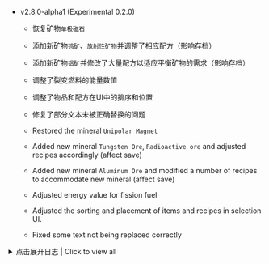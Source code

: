 - v2.8.0-alpha1 (Experimental 0.2.0)
  + 恢复矿物`单极磁石`
  + 添加新矿物`钨矿`、`放射性矿物`并调整了相应配方（影响存档）
  + 添加新矿物`铝矿`并修改了大量配方以适应平衡矿物的需求（影响存档）
  + 调整了裂变燃料的能量数值
  + 调整了物品和配方在UI中的排序和位置
  + 修复了部分文本未被正确替换的问题

  + Restored the mineral `Unipolar Magnet`
  + Added new mineral `Tungsten Ore`, `Radioactive ore` and adjusted recipes accordingly (affect save)
  + Added new mineral `Aluminum Ore` and modified a number of recipes to accommodate new mineral (affect save)
  + Adjusted energy value for fission fuel
  + Adjusted the sorting and placement of items and recipes in selection UI.
  + Fixed some text not being replaced correctly


<details>
  <summary>点击展开日志 | Click to view all </summary>


- v2.7.1-beta1 (Experimental 0.1.7)
  + 移除配方`石墨烯（先进）`,`等离子精炼（高效）`,`有机液体离心`（影响存档）
  + 调整了部分星球的海洋类型（影响存档）
  + 具有特殊海洋类型的星球不再在母星系内生成（影响存档）
  + 移除物品`乙烯`, 调整物品`聚乙烯`为`聚丙烯`并修改相应配方（影响存档）
  + 为`石墨烯（高效）`配方调整了特殊堆积逻辑
  + 调整了大抽水机的出口数量
  + 调整了裂变燃料的需求数值（影响存档）
  + 微调了母星的矿物生成算法，现在生成在海岸的矿物不再被掩埋
  + 修复了部分文本未被正确替换的问题

  + Removed recipes `Graphene (advanced-2)`, `Plasma refining (advanced)`, `Toxic liquid centrifugation` (affect save)
  + Adjusted ocean types of some planets (affect save)
  + Planets with special ocean types no longer spawn in the home system (affect save)
  + Removed item `Ethylene`, changed item `Polyethylene` to `Polypropylene` and modified recipe (affect save)
  + Adjusted special stacking logic for `Graphene (advanced)` recipe
  + Adjusted the pose of the mega pumping machine
  + Adjusted fissile fuel synthesis requirements (affect save)
  + Fine-tuned the home planet's mineral generation algorithm so that minerals generated on the coast are no longer buried
  + Fixed some text not being replaced correctly


- Experimental 0.1.6
  + 调整了大气采集站的速度
  + 调整了开局科技解锁状态
  + 修复了部分文本未被正确替换的问题

  + Adjusted the base speed of the atmospheric collection station
  + Adjusted tech unlock status of the opening game
  + Fixed the problem that some texts were not replaced correctly


- Experimental 0.1.5
  + 调整了大抽水机的耗电
  + 提高了大气采集站的基础速度
  + 添加了部分教程文本
  + 储液罐将使用科技解锁的最大堆叠层数输出物品
  + 修复了0.1.4测试版本的更新失误

  + Adjusted the power consumption of the mega pumping machine
  + Improved the base speed of the atmospheric collection station
  + Added some tutorial text
  + Tanks will output items using the maximum stacked layers by the tech
  + Fixed Experimental v0.1.4 update bugs


- Experimental 0.1.4
  + 修改设置项的修改堆积逻辑的影响范围为：除黄字标注外的化工/精炼/反应釜配方
  + 修复了虫洞科技不生效的bug
  + 调整了开局科技解锁状态

  + Changed the scope of setting item to modify stacking logic to chemical/refining/reactor recipes except those marked
  + Fixed the bug that the wormhole technology does not work
  + Adjusted tech unlock status of the opening game


- Experimental 0.1.3
  + 修复了位面熔炉无法复制设置的Bug
  + 提高与 `GalacticScale` mod的兼容性

  + Fixed a bug where dimensional smelters were unable to copy settings
  + Improve compatibility with `GalacticScale` mod


- Experimental 0.1.2
  + 移除光刻透镜
  + 添加配方 `粒子容器（高效）`
  + 调整部分配方的制造设备（制造台 -> 高精度装配线）
  + 下调位面熔炉的科技需求

  + Removed Photolithography Lens
  + Added recipe `Particle Container (High Efficiency)`.
  + Adjusted manufacturing equipment for some recipes (Fabrication Bench -> High Precision Assembly Line).
  + Downgraded tech requirements for dimensional furnaces


- v2.7.0-beta6 (Experimental 0.1.1)
  + 简化了`PBI`的合成路线
  + 提高了`合成氨`的速度
  + 提高了大抽水机的工作速度与耗电
  + 调整了部分配方的堆积逻辑

  + Simplified `PBI` synthesis route.
  + Increased the speed of `Ammonia Synthesis`
  + Improved the speed and power consumption of the mega pumping machine.
  + Adjusted stacking logic for some recipes


- v2.7.0-beta5 (Experimental 0.1.0) 森海之灵 | Forest Spirit
  + 重新设计塑料、科研矩阵、化学能燃料、石油化工的配方及对应科技、物品（影响存档）
    + 重新添加了`光子合并器`、`钛晶石`、`粒子容器`物品
    + 删除了`苯酚`、`二甲苯`、`氯苯`物品，转为新物品`苯`
    + 删除了`丙酮`、`甘油`物品，转为新物品`丙烯`
    + 简化了化学能燃料的配方
    + 简化了`先进机械组件`、`尖端机械组件`、`电磁涡轮`、`超级磁场环`的配方
    + 为`量子芯片`配方添加了`位面过滤器`需求
    + 芯片类配方的产物数量翻倍
    + 删除了`海洋排污`、`大气排污`、`化工技术革新`科技
    + 调整了`结构矩阵`、`信息矩阵`、`引力矩阵`的配方
    + 调整了`引力透镜`、`奇异物质`、`混凝土`的配方
    + 调整了`太阳帆`的配方
  + 为部分配方调整了特殊堆积逻辑
  + 调整了部分科技的前置科技需求
  + 下调了终极目标科技的哈希需求
  + 下调了部分建筑的配方原料需求
  + 调整了部分建筑的耗电量和制造速度
  + 修复了复合矩阵增产点数复制的问题
  + 修复了部分文本翻译不正确的问题
  + 修复了部分文本未被正确替换的问题
  + 在设置里添加了部分MOD设置的说明

  + Redesigned the recipes and corresponding technologies and items of plastic, research matrix, chemical energy fuel,
    and petrochemical (affect save)
    + Re-added `Photon Combiner`, `Titanium Crystal`, `Particle Container` items
    + Removed `Phenol`, `Xylene`, `Chlorobenzene` items, converted to new item `Benzene`
    + Removed `Acetone`, `Glycerol` items, converted to new item `Propylene`
    + Simplified the recipe of chemical energy fuel
    + Simplified the recipe of `Advanced Mechanical Components`, `Sophisticated Mechanical Components`, `Electromagnetic
      Turbine`, `Super Magnetic Ring`
    + Added `Dimensional Filter` requirement to the recipe of `Quantum Chip`
    + Doubled the output of chip recipes
    + Removed `Ocean Emission`, `Atmospheric Emission`, `Chemical Technology Innovation` technologies
    + Adjusted the recipe of `Structure Matrix`, `Information Matrix`, `Gravity Matrix`
    + Adjusted the recipe of `Graviton Lens`, `Strange Matter`, `Concrete`
    + Adjusted the recipe of `Ray Receiver`, `Solar Sail`, `Geothermal Power Plant`
  + Adjusted the special stacking logic of some recipes
  + Adjusted the prerequisite technology requirements of some technologies
  + Lowered the hash requirements of the ultimate goal technologies
  + Lowered the material requirements of some buildings
  + Adjusted the power consumption and manufacturing speed of some buildings
  + Fixed the problem of copying the production point of the composite matrix
  + Fixed the problem of incorrect translation of some texts
  + Fixed the problem that some texts were not replaced correctly
  + Added some MOD settings instructions in the settings


- v2.6.0 原子之心 | Atomic Heart
  + 修复与联机MOD的兼容性问题
  + 调整图标选择界面公式部分的显示
  + 裂变能源重做，缩短科技树，添加MOX燃料棒（影响存档）
  + 提高化学能燃料棒的热值
  + 提高巨型建筑的原料与科技需求（影响存档）
  + 调整部分配方的原料需求（影响存档）
  + 添加`裂变增效`、`先进推进`协调效果

  + Fix the compatibility problem with the multiplayer mod
  + Adjust the display of the formula part of the icon selection interface
  + Redo the fusion energy, shorten the technology tree, and add MOX fuel rod (affect the save)
  + Increase the heat value of the chemical energy fuel rod
  + Increase the material and technology requirements of the mega buildings (affect the save)
  + Adjust the material requirements of some recipes (affect the save)
  + Add `Fusion Enhancement` and `Advanced Propulsion` coordination effects


- v2.5.14
  + 修复已拆除的巨构传送带缓存未及时更新导致物品远程传送的问题
  + 修复`资源采掘`协调效果对`大气采集站`无效的问题
  + 修复`资源采掘`协调效果未在大矿机UI中显示的问题

  + Fix the problem of not updating the cache of dismantled mega buildings conveyor belts in time, causing material
    transfer unexpectedly
  + Fix the problem that the `Unlimited Resource Mining` coordination effect is invalid
    for `Atmospheric Collect Station`
  + Fix the problem that the `Unlimited Resource Mining` coordination effect is not displayed in the Mega Miner UI


- v2.5.13
  + 修复`活性纤维重组`配方无法解锁的问题

  + Fix the problem that the `Active biological fiber reassemble` recipe cannot be unlocked


- v2.5.12
  + 调整部分文案
  + `电磁轨道弹射器`和`垂直发射井`的速度减半
  + 新增配方：`活性纤维重组`、`处理器（极效）`
  + 调整`行星物流塔`的物流运输机的最大数量
  + 调整`聚乙烯（高效）`、`钨矿精炼`的原料需求数量
  + 重新加入硝酸海洋（仅影响新存档）
  + 调整气态巨星、冰巨星的大气成分（仅影响新存档）
  + 添加 `PlanetwideMining` mod 兼容补丁

  + Adjust some text
  + The speed of `Electromagnetic Orbit Launcher` and `Vertical Launching Silo` is halved
  + Add recipe: `Active biological fiber reassemble` and `Processor (advanced-2)`
  + Adjust the max drone number of `Planetary Logistics Station`
  + Adjust the material requirements of `Polyethylene (advanced)` and `Tungsten ore refining`
  + Re-add nitric acid ocean (only affect new save)
  + Adjust the atmospheric composition of the gas giant and ice giant (only affect new save)
  + Add `PlanetwideMining` mod compatibility patch


- v2.5.11
  + 调整`大气采集站`的基础速度
  + 优化建造/拆除`广播式能源塔`时的性能
  + 修复`水电解`配方大气排污效果未生效的问题
  + 调整`偏二甲肼燃料棒`的制造需求
  + 移除`火箭燃料`及其相关配方（仅影响新存档）
  + 在mod冲突时加入红字报错

  + Adjust base speed of `Atmospheric Collect Station`
  + Optimize the performance when building / dismantling `Broadcast energy Tower`
  + Fix the problem that the atmospheric emission effect of the `Water Electrolysis` recipe is not effective
  + Adjust the manufacturing requirements of `Methylamine Fuel Rod`
  + Remove `Rocket Fuel` and its related recipes (only affect new save)
  + Add red text error when mod conflict


- v2.5.10
  + 调整部分文案
  + 调整流速计的最大检测速度
  + 提高了飞行舱的拆除奖励
  + 大气排污效果加入`水电解`配方
  + 调整了TNM的配方
  + 修复了巨型建筑无法触发传送带物品选择界面的问题
  + （更多巨构）修复了多功能集成组件可被手动制造的问题

  + Adjust some text
  + Adjust the maximum speed of the Flow Monitor
  + Increase the dismantling reward of the Flyer
  + Atmospheric Emission effect includes the `Water Electrolysis` recipe
  + Adjust the recipe of TNM
  + Fix the problem that the Mega Buildings cannot trigger the conveyor belt item selection UI
  + (MoreMegaStructures) Fix the problem that the Multi-functional Integrated Component can be manually manufactured


- v2.5.9
  + 调整部分文案
  + 为`大气采集站`添加粒子效果
  + 修复了导致建造`广播式能源塔`时游戏报错的问题
  + 在建有`广播式能源塔`的星球上不再渲染电力范围

  + Adjust some text
  + Add particle effect to `Atmospheric Collect Station`
  + Fix the problem that raise errors when building `Broadcast energy Tower`
  + No longer render the power range on the planet with `Broadcast energy Tower`


- v2.5.8
  + 调整部分图标
  + 调整部分文案
  + 修复已拆除的巨构传送带缓存未及时更新的问题
  + 在`设置-杂项`中添加了一个选项，用于控制是否启用`大气排污`科技效果

  + Adjust some icons
  + Adjust some text
  + Fix the problem of not updating the cache of dismantled mega buildings conveyor belts in time
  + Add an option in the `Settings - Miscellaneous` to control whether to enable the `Atmospheric Emission` technology
    effect


- v2.5.7
  + 修复部分图标缺失的问题

  + Fix the problem of missing icons


- v2.5.6
  + 调整部分图标
  + 调整部分文案
  + 下调部分建筑的建造材料需求
  + 调整部分科技树
  + 调整物流塔的仓储上限和充能功率
  + 新增配方：甘油合成

  + Adjust some icons
  + Adjust some text
  + Downgrade the material requirements of some buildings
  + Adjust the some technologies
  + Adjust the storage capacity and charging power of Logistics Station
  + Add recipe: Glycerol Synthesis


- v2.5.5
  + 调整部分图标
  + 调整物品、配方选择界面的排列顺序
  + （更多巨构）调整`星际组装厂火箭`的制造需求
  + 调整大抽水机的制造时间
  + 调整`垂直发射井`的制造需求

  + Adjust some icons
  + Adjust the arrangement order of items and recipes
  + (MoreMegaStructures) Adjust the requirements of `Interstellar Assembly Plant Rocket`
  + Adjust the manufacturing time of the mega pump
  + Adjust the requirements of `Vertical Launching Silo`


- v2.5.4
  + 调整部分文案
  + 调整`矿物处理厂`的制造需求
  + 调整`矿物处理厂`、`人造恒星`、`裂变能源发电站`的制造时间
  + 调整`氦闪约束器`、`尖端机械组件`的图标
  + 添加`行星协调中心`科技

  + Adjust some text
  + Adjust the requirements of `Mineral Processing Plant`
  + Adjust the manufacturing time of `Mineral processor`, `Artificial Star`, `Fusion Power Station`
  + Adjust the icon of `Helium Flash Restrainer`, `Advanced Mechanical Components`
  + Add `Coordination Center` technology


- v2.5.3
  + 调整部分文案
  + 修复部分流体在储液罐中渲染不正确的问题
  + 为部分科技添加解锁奖励物品（高精度加工技术、星际物流系统、人造恒星、戴森球计划系列科技、巨型建筑系列科技、终极目标系列科技）

  + Adjust some text
  + Fix the problem of incorrect rendering of some fluids in tank
  + Add bonus items for some technologies (High Precision Processing Technology, Interstellar Logistics
    Technology, Artificial Star, Dyson Sphere Project series, Mega Building series, Ultimate Goal series)


- v2.5.2
  + 调整 `LDBTool` mod 缓存文件的生成逻辑，大幅提高mod加载速度（约减少50% MOD加载时间）
  + 提高与 `GalacticScale` mod的兼容性
  + `大气采集站`的建造间距与物流塔不再互相影响
  + `矩阵研究站`研究科技时分拣器可输入`通量矩阵`（不需要`信息矩阵`时）、`空间矩阵`（不需要`引力矩阵`时）和`宇宙矩阵粗坯`
    （不需要`宇宙矩阵`时）
  + 优化部分文案
  + 调整终极科技的哈希需求
  + 屏蔽异常提示（仍无法上传至银河系）

  + Adjust `LDBTool` mod cache file generation logic, greatly improve the mod loading performance (about -50% MOD
    loading time)
  + Improve compatibility with `GalacticScale` mod
  + The construction interval of `Atmospheric Collect Station` and the logistics no longer affect each other
  + Research Station can input `Flux Matrix` (when no `Information Matrix` is required), `Space Matrix` (when
    no `Gravity Matrix` is required) and `Universe Matrix roughcast` (when no `Universe Matrix` is required) when
    researching technology
  + Optimize some text
  + Adjust the hash requirement of the ultimate technologies
  + Block abnormal prompts (still cannot be uploaded to the galaxy)


- v2.5.1
  + 修复了`v2.5.0`版本导致的性能问题

  + Fix the performance problem caused by `v2.5.0` version


- v2.5.0 升格凝想 | Elevational Contemplations
  + 添加 `行星协调中心` ：可为星球添加数种增益效果
  + 添加 `DSPMoreRecipes` mod 兼容补丁
  + 修复了大抽水机的介绍不完整的问题
  + 修复了物质分解设施在断电时不会停止工作的问题
  + 修复了机甲自定义界面物品缺失的问题

  + Add `Coordination Center`: Add a variety of bonuses to the planet
  + Compatible with `DSPMoreRecipes` mod
  + Fix the problem that the introduction of Mega pump is incomplete
  + Fix the problem that the Recycling Factory will not stop working when power off
  + Fix the problem that the item is missing in the custom mecha UI


- v2.4.10
  + 修复了火力发电站燃料需求不正确的问题

  + Fix the problem that the fuel demand of the power plant is incorrect


- v2.4.9
  + 添加 `GalacticScale` mod 部分兼容补丁
  + 修复了`v2.4.6`版本导致的建筑工作时耗电量不正确的问题

  + Add compatibility patch for `GalacticScale` mod
  + Fix the problem that the power consumption of working assemblers since `v2.4.6`


- v2.4.8
  + 添加 `Bottleneck` mod 兼容补丁
  + 添加配置文件，允许设置`大气排污`科技是否出现在科技树中
  + 修复了部分文案问题

  + Compatible with `Bottleneck` mod
  + Add config file, allow to set whether Add `Atmospheric Emission` tech in tech tree
  + Fix a typo


- v2.4.7
  + 修复了未安装巨构MOD时的启动红字问题

  + Fix the problem when starting without MoreMegaStructure mod


- v2.4.6
  + 大幅提高了电解水配方的耗电量
  + 完成与巨构MOD的互相兼容，且加入了部分新配方

  + Hugely improved the power consumption when electrolyze water
  + Completed the compatibility with the MoreMegaStructure MOD and added some new recipes


- v2.4.5
  + 添加了MOD冲突提示与加载提示
  + 小幅提高了MOD兼容性

  + Added conflict tips and loading tips
  + Slightly improved compatibility


- v2.4.4
  + 修复文本错误

  + Fix text error


- v2.4.3
  + 修复了`大气采集站`不受`矿物利用`科技影响的Bug
  + 修复了部分情况下可能在物品选择界面无法选择`氮`的问题
  + 调整了`大气采集站`的基础工作速度与建造间隔
  + 调整了火箭的科技需求

  + Fixed the bug that `Atmospheric Collect Station` is not affected by `Mineral Utilization` technology
  + Fixed the bug that `Nitrogen` may not be selected in the item selection UI in some cases
  + Adjusted the base work speed and build interval of `Atmospheric Collecting Station`.
  + Adjusted the technology requirements of the rocket


- v2.4.2
  + 修复了与`BlueprintTweaks` mod的兼容性问题
  + 确定与`TheyComeFromVoid`、`GalacticScale`不兼容且无法修复，在加载上述mod时不会加载本mod

  + Fixed compatibility with `BlueprintTweaks` mod
  + Explicitly incompatible with `TheyComeFromVoid` and `GalacticScale`, will not load this when loading the above mods


- v2.4.1
  + 修复了二氧化碳还原配方需求错误的问题
  + 移除了戈壁星球的硝酸海洋（仅在新存档生效）
  + 修复了大气采集站可输入空间翘曲器的问题

  + Fixed the problem that the carbon dioxide reduction formula requirement was wrong
  + Removed the nitric acid ocean of Gobi planet (only effective in new archives)
  + Fixed the problem that the atmospheric collect station could input the space warper


- v2.4.0 风起天阑更新 | Windy update
  + 为类地星体添加星球大气类型和采集产出
  + 新建筑：大气采集站
  + 新科技：大气排污
  + 调整了部分配方（影响存档）
  + 新增了部分配方
  + 调整了部分物品的介绍文案
  + 调整了部分物品的热值
  + 调整了煤矿的数量和生成逻辑，现在大多数星球不会生成煤矿（仅在新存档生效）
  + 调整火力发电厂逻辑：除燃料棒以外的燃料需要含氧大气层
  + 修复了火力发电厂不正常的转化率

  + Add atmosphere type and output for terrestrial planets
  + New building: Atmosphere Collector
  + Add atmosphere pollution technology
  + Adjust some recipes (affect save)
  + Add some recipes
  + Adjust some item descriptions
  + Adjust some item heat value
  + Adjust the number and generation logic of coal mines. Most planets will not generate coal mines (only effective in
    new saves)
  + Adjust the logic of the power plant: the fuel other than the fuel rod needs the oxygen atmosphere layer
  + Fix the abnormal conversion rate of the power plant


- v2.3.5
  + 修复了旧版本巨型建筑蓝图加载出错的问题
  + 修复了巨型抽水机工作异常的问题

  + Fixed the problem of loading error of old version of Mega Building blueprint
  + Fixed the problem of abnormal operation of Mega Pump


- v2.3.4
  + 修复了巨型建筑加载出错的问题

  + Fixed the problem of loading Mega Buildings


- v2.3.3
  + 修复了新版本模型冲突的问题
  + 修复了合成器物品详情位置不正确的问题
  + 调整了部分科技的介绍文案
  + 调整了物流塔物品选择界面的位置
  + 添加系列物品：开发者日志01~11

  + Fixed the conflict with the new version model
  + Fixed the problem that the synthesis item details position is incorrect
  + Adjusted the introduction of some technologies
  + Adjusted the position of the logistics item selection UI
  + Added a series of items: Developer Log 01~11


- v2.3.2
  + 调整了混凝土的解锁科技

  + Adjusted the unlock technology of concrete


- v2.3.1
  + 修复了巨型建筑工程学不能被研究站研究的问题
  + 修复了载入v2.2.x存档时初始科技未解锁的问题

  + Fixed the problem that the Mega Building Engineering technology cannot be researched by station
  + Fixed the problem that the initial technology is not unlocked when loading the v2.2.x archive


- v2.3.0
  + 修复了复制未建成建筑时偶尔出现的报错
  + 调整了部分科技树

  + Fixed the error that occasionally occurred when copying the uncompleted building
  + Adjust some techs


- v2.2.9
  + 下调了量子芯片的科技需求
  + 调整了蓄电器和能量枢纽的输出功率与蓄电量
  + 调整了大多数星球的硅矿数量（仅在新存档生效）
  + 提高了母星的可燃冰矿物数量（仅在新存档生效）
  + 修复了蓝图中巨型建筑的增产剂效果无法正确复制的问题
  + 修复了选择传送带时显示高亮颜色不正确的问题

  + Adjusted the technology requirements of quantum chips
  + Adjusted the output power and storage capacity of capacitors and energy hubs
  + Adjusted the amount of silicon ore on most planets (only affects new game)
  + Increase the amount of NGH ore on the birth planet (only affects new game)
  + Fixed the problem that the production multiplier effect of the giant building in the blueprint could not be copied
    correctly
  + Fixed the problem that the highlight color was displayed incorrectly when selecting the conveyor belt


- v2.2.8
  + 修改了部分配方的时间和产出(总产出不变)

  + Changed the time and output of some recipes (No change in total output)


- v2.2.7
  + 修复巨型建筑输出原料的传送带速度达不到上限的问题
  + 修复巨型建筑输出的原料增产点数异常的问题

  + Fix the problem that the belt out from Mega Buildings cannot reach the speed limit
  + Fix the problem that the production point of raw materials output from Mega Buildings is abnormal


- v2.2.6
  + 修复巨型建筑在停止工作时接受的产物消失的Bug
  + 修改巨型建筑的原料传送带优先级为优先输出
  + 允许巨型建筑在停止工作时接受/输出物品

  + Fix the bug causes the items received disappears when Mega Buildings stops working
  + Modify the Mega Building's material conveyor belt priority to output first
  + Allow Mega Buildings to receive / output items when they stop working


- v2.2.5
  + 修复巨型建筑输出的原料增产点数消失的Bug

  + Fix a bug that causes the Mega Buildings raw material output point disappear


- v2.2.4
  + 调整了巨型抽水站的耗电与制作类型
  + 调整了氧的热值为900KJ
  + 允许巨型建筑输出原料

  + Adjust the power consumption and production type of the Mega Pump
  + Adjust the heat value of oxygen to 900KJ
  + Allow Mega Buildings to output raw materials


- v2.2.3
  + 添加巨型抽水站
  + 调整部分建筑的手动制造权限
  + 修复了一部分翻译错误

  + Add Mega Pump
  + Adjust some buildings to allow product manually
  + Fix some translation errors


- v2.2.2
  + 修复了巨型建筑与联机MOD的兼容问题
  + 修改了部分与实际不匹配的物品介绍、科技描述
  + 调整了部分科技的需求

  + Fixed the compatibility issues of the giant building with the online mod.
  + Modified some item descriptions and technology descriptions that do not match the actual ones
  + Adjusted the requirements of some technologies


- v2.2.1
  + 修复了图标选择界面不显示详细信息的Bug
  + 修改了部分与实际不匹配的物品介绍、科技描述

  + Fixed the bug that the icon selection interface does not show detailed information
  + Modified some item descriptions and technology descriptions that do not match the actual ones


- v2.2.0
  + `矿物处理厂`的原料需求调整为4`先进机械组件`，6`钛合金`
  + 添加配方：`石矿精炼`、`煤矿精炼`

  + Mineral processor raw material requirements adjusted to 4 advanced mechanical components, 6 titanium alloys
  + New recipe: `Stone refining` and `Coal refining`


- v2.1.9
  + 适配新版本
  + 调整巨型建筑的堆叠限制为30
  + 通量矩阵、空间矩阵和宇宙矩阵粗坯的配方不再可增产

  + Updated to the new version of DSP
  + Adjusted stack size for Mega Buildings to 30
  + Flux Matrix, Space Matrix and Universe matrix roughcast recipes are no longer allowed to be affected by Extra
    Products effect


- v2.1.8
  + 修复了配送运输机相关科技未及时更新的问题
  + 添加新巨型建筑：巨型粒子对撞机

  + Fixed the issue that the technology related to delivery transporters was not updated in time
  + Add Mega Building: Mega Particle Collider


- v2.1.7
  + 修复了有物质分解设施的存档读取时崩溃的问题（特别感谢ckcz提供的帮助）
  + 取消了物质分解设施返回沙土时的显示提示（防止刷屏）

  + Fixed the problem that archives with Recycling Factory could not be read properly (special thanks to ckcz for the
    help)
  + Cancel the display prompt when the Recycling Factory returns to the sand (to prevent screen flashing)


- v2.1.6
  + 修复了有物质分解设施的存档不能正常读取的问题
  + 修改了物质分解设施返回沙土的频率
  + 修改了煤焦油在储液罐内的渲染颜色

  + Fixed the problem that archives with Recycling Factory could not be read properly
  + Modified the frequency of returning sand from working Recycling Factory
  + Modified the rendering color of coal tar in the tank


- v2.1.5
  + 修复了巨型建筑不能正确粘贴配方的问题
  + 修复了巨型建筑的蓝图不能复制配方的问题
  + 修复了在不同星球上的巨型建筑传送带互相干扰的问题（可能需要重新配置巨型建筑传送带后手动存档）
  + 修改了模组保存时的数据格式（可能需要删除原有的.moddsv存档文件）

  + Fixed the problem that the recipes of Mega Buildings cannot be pasted correctly
  + Fixed the problem that the blueprints of Mega Buildings could not copy the recipes
  + Fixed the problem that the conveyor belts connect to Mega Buildings on different planets interfere with each
    other (may need to rebuild the conveyor belts and save game manually)
  + Modified the data format when saving game (may need to delete the original .moddsv file)


- v2.1.4
  + 修复了储液罐液体颜色渲染不正确的问题（特别感谢kremnev8提供的帮助）
  + 修复了传送带颜色不正确的问题（特别感谢kremnev8提供的帮助）
  + 修改了物品在传送带上的显示效果
  + 稳定矩阵和虚空矩阵更名为通量矩阵和空间矩阵

  + Fixed incorrect rendering of reservoir liquid colors (special thanks to kremnev8 for the help)
  + Fixed incorrect color of conveyor belt (special thanks to kremnev8 for the help)
  + Modified the display of items on the conveyor belt
  + Stable Matrix and Void Matrix renamed to Flux Matrix and Space Matrix


- v2.1.3
  + 修复了有机晶体不会出现在物品选择器的问题
  + 为稳定矩阵和虚空矩阵添加发光效果

  + Fixed issue where organic crystals would not appear in the item selector
  + Added glow effects to stable matrix and void matrix


- v2.1.2
  + 为母星添加了少量可燃冰矿（仅影响新存档）
  + 配方调整：
    + 微型粒子对撞机的原料需求调整为10先进机械组件，20钛合金，20超级磁场环，5量子芯片, 时间调整为10s
    + 卡西米尔晶体的原料需求减半并减少了石墨烯的需求
    + 粒子宽带配方的原料需求减半
    + 位面过滤器配方的卡西米尔晶体需求量由2个调整为1个
    + 奇异物质的配方类型由对撞机调整为制造台
    + 奇异物质的原料需求由2卡西米尔晶体、4重氢调整为1卡西米尔晶体、8重氢
    + 奇异物质（高效）的原料需求由1卡西米尔晶体、1超级磁场环调整为1金刚石、4重氢
    + 石油裂化产物调整为3乙烯、2氯苯、1甘油

  + Added a small amount of NGH ore to the birth planet (only affects new game)
  + Recipe adjustment:
    + Miniature Particle Collider raw material requirements adjusted to 10 advanced mechanical components, 20
      titanium alloys, 20 super-magnetic rings, 5 quantum chips, time adjusted to 10s
    + Halved raw material requirements for Casimir crystals and reduced graphene requirements
    + Halved raw material requirements for Particle Broadband recipe
    + The requirement for Casimir crystals in the Plane Filter recipe has been adjusted from 2 to 1.
    + Recipe type of Strange Matter adjusted from Collider to Fabrication Table
    + Adjusted raw material requirement for Strange Matter from 2 Casimir crystals and 4 Deuterium to 1 Casimir
      crystal and 8 Deuterium
    + Raw material requirement for Strange Matter (advanced) adjusted from 1 Casimir crystal and 1 Super Magnetic
      Ring to 1 Diamond and 4 Deuterium
    + Oil Cracking products adjusted to 3 ethylene, 2 chlorobenzene, 1 glycerin


- v2.1.1
  + 修复部分文本错误且翻译缺失的问题
  + 调整了大部分星球的硅石矿含量（仅影响新存档）

  + Fix the problem that some texts are wrong and translations are missing
  + Adjusted silica ore content of most planets (only affects new game)


- v2.1.0
  + 修复物流运输界面部分建筑、物品位置冲突的问题
  + 添加新配方：氯苯水解：氯苯 + 水 -> 苯酚 + 氢氯酸
  + 调整配方：石油裂化现在产出**1**氯苯(而不是**3**)
  + 调整配方：有机液体离心现在产出1**硫酸**(而不是**硝酸**)
  + 特性：戈壁星球添加硝酸海洋；海洋丛林海洋修改为盐水海洋

  + Fixed the problem of conflicting locations of some buildings and items in the Station UI
  + Added new recipe: chlorobenzene hydrolysis: chlorobenzene + water -> phenol + hydrochloric acid
  + Adjusted recipe: oil cracking now produces **1** chlorobenzene (instead of **3**)
  + Adjusted recipe: organic liquid centrifugation now yields 1 **sulfuric acid** (instead of **nitric acid**)
  + Characteristics: Gobi planet added nitric acid ocean; Ocean Jungle modified to salt water ocean

</details>
